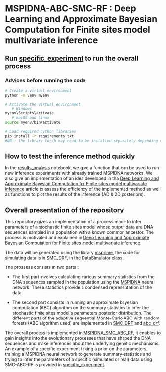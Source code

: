# MSPIDNA-ABC-SMC-RF : Deep Learning and Approximate Bayesian Computation for Finite sites model multivariate inference

## Run [specific_experiment](specific_experiment.py) to run the overall process

### Advices before running the code
```bash
# Create a virtual environment 
python -m venv myenv

# Activate the virtual environment
   # Windows
myenv\Scripts\activate
   # macOS and Linux
source myenv/bin/activate

# Load required python libraries
pip install -r requirements.txt
#NB : the library torch may need to be installed separately depending on your system and if you're using CPU/GPU
```
## How to test the inference method quickly

In  the [results_analysis](results_analysis.ipynb) notebook, we give a function that can be used to run new inference experiments with already trained MSPIDNA networks. We also give an implementation of an idea developed in tha [Deep Learning and Approximate Bayesian Computation for Finite sites model multivariate inference](article.pdf) article to assess the efficiency of the implemented method as well as functions to plot the results of the inference (AD & 2D posteriors). 

## Overall presentation of the repository
This repository gives an implementation of a process made to infer parameters of a stochastic finite sites model whose output data are DNA sequences sampled in a population with a known common ancestor. The process is motivated and explained in [Deep Learning and Approximate Bayesian Computation for Finite sites model multivariate inference](Deep_Learning_and_Approximate_Bayesian_Computation_for_Finite_sites_model_multivariate_inference.pdf).

The data will be generated using the library [msprime](https://tskit.dev/msprime/docs/latest/intro.html), the code for simulating data is in [SMC_DRF](SMC_DRF.py), in the DataSimulator class.

The prossess consists in two parts :
- The first part involves calculating various summary statistics from the DNA sequences sampled in the population using the [MSPIDNA](MSPIDNA.py) neural network. These statistics provide a condensed representation of the data.
  
- The second part consists in running an approximate bayesian computation (ABC) algorithm on the summary statistics to infer the stochastic finite sites model's parameters posterior distribution. The different parts of the adaptive sequential Monte-Carlo ABC with random forests (ABC algorithm used) are implemented in [SMC_DRF](SMC_DRF.py) and [abc_drf](abc_drf.r).
  
The overall process is implemented in [MSPIDNA_SMC_ABC_RF](MSPIDNA_SMC_ABC_RF.py), it enables to gain insights into the evolutionary processes that have shaped the DNA sequences and make inferences about the underlying genetic mechanisms. An example of a specific experiment taking a prior on the parameters, training a MSPIDNA neural network to generate summary-statistics and trying to infer the parameters of a specific (simulated or real) data using SMC-ABC-RF is provided in [specific_experiment](specific_experiment.py).





